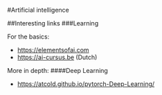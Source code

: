 #Artificial intelligence

##Interesting links
###Learning

For the basics:
- https://elementsofai.com
- https://ai-cursus.be (Dutch)

More in depth:
####Deep Learning
- https://atcold.github.io/pytorch-Deep-Learning/

